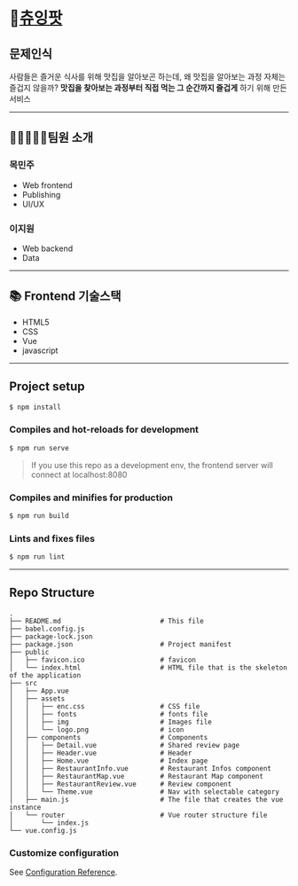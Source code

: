 # 🔗[츄잉팟](https://chewingpot.com)

## 문제인식
사람들은 즐거운 식사를 위해 맛집을 알아보곤 하는데, 왜 맛집을 알아보는 과정 자체는 즐겁지 않을까?
__맛집을 찾아보는 과정부터 직접 먹는 그 순간까지 즐겁게__ 하기 위해 만든 서비스


---

## 👩🏻‍💻👩‍💻팀원 소개

### 목민주
- Web frontend
- Publishing
- UI/UX

### 이지원
- Web backend
- Data

---

## 📚 Frontend 기술스택
- HTML5
- CSS
- Vue
- javascript

---

## Project setup
```bash
$ npm install
```

### Compiles and hot-reloads for development
```bash
$ npm run serve
```
> If you use this repo as a development env, the frontend server will connect at localhost:8080

### Compiles and minifies for production
```bash
$ npm run build
```

### Lints and fixes files
```bash
$ npm run lint
```
---
## Repo Structure
```
.
├── README.md                         # This file
├── babel.config.js
├── package-lock.json
├── package.json                      # Project manifest
├── public
│   ├── favicon.ico                   # favicon
│   └── index.html                    # HTML file that is the skeleton of the application
├── src
│   ├── App.vue
│   ├── assets
│   │   ├── enc.css                   # CSS file
│   │   ├── fonts                     # fonts file
│   │   ├── img                       # Images file
│   │   └── logo.png                  # icon
│   ├── components                    # Components
│   │   ├── Detail.vue                # Shared review page
│   │   ├── Header.vue                # Header
│   │   ├── Home.vue                  # Index page
│   │   ├── RestaurantInfo.vue        # Restaurant Infos component
│   │   ├── RestaurantMap.vue         # Restaurant Map component
│   │   ├── RestaurantReview.vue      # Review component
│   │   └── Theme.vue                 # Nav with selectable category
│   ├── main.js                       # The file that creates the vue instance
│   └── router                        # Vue router structure file
│       └── index.js
└── vue.config.js
```

### Customize configuration
See [Configuration Reference](https://cli.vuejs.org/config/).
